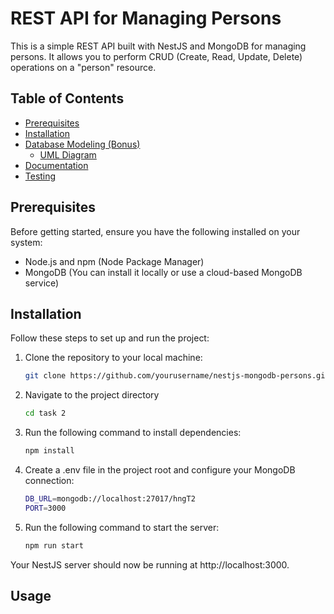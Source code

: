 # REST API for Managing Persons

This is a simple REST API built with NestJS and MongoDB for managing persons. It allows you to perform CRUD (Create, Read, Update, Delete) operations on a "person" resource.

## Table of Contents
- [Prerequisites](#prerequisites)
- [Installation](#installation)
- [Database Modeling (Bonus)](#database-modeling-bonus)
    - [UML Diagram](#uml-diagram)
- [Documentation](#documentation)
- [Testing](#testing)

## Prerequisites
Before getting started, ensure you have the following installed on your system:
- Node.js and npm (Node Package Manager)
- MongoDB (You can install it locally or use a cloud-based MongoDB service)

## Installation
Follow these steps to set up and run the project:

1. Clone the repository to your local machine:
   ```bash
   git clone https://github.com/yourusername/nestjs-mongodb-persons.git
   ```
   
2. Navigate to the project directory 
   ```bash
   cd task 2
   ```
3. Run the following command to install dependencies:
   ```bash
   npm install
   ```
   
4. Create a .env file in the project root and configure your MongoDB connection:
   ```bash
   DB_URL=mongodb://localhost:27017/hngT2
   PORT=3000
   ```

5. Run the following command to start the server:
   ```bash
   npm run start
   ```

Your NestJS server should now be running at http://localhost:3000.

## Usage
